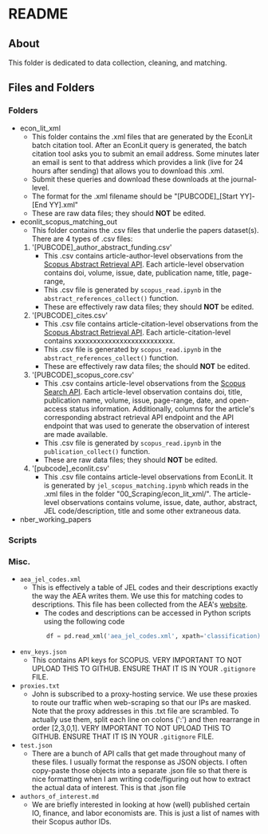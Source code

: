 # README

## About
This folder is dedicated to data collection, cleaning, and matching.

## Files and Folders

### Folders
- econ_lit_xml
    - This folder contains the .xml files that are generated by the EconLit batch citation tool. After an EconLit query is generated, the batch citation tool asks you to submit an email address. Some minutes later an email is sent to that address which provides a link (live for 24 hours after sending) that allows you to download this .xml. 
    - Submit these queries and download these downloads at the journal-level.
    - The format for the .xml filename should be "[PUBCODE]_[Start YY]-[End YY].xml"
    - These are raw data files; they should **NOT** be edited.
- econlit_scopus_matching_out
    - This folder contains the .csv files that underlie the papers dataset(s). There are 4 types of .csv files:
    1. '[PUBCODE]_author_abstract_funding.csv'
        - This .csv contains article-author-level observations from the [Scopus Abstract Retrieval API](https://dev.elsevier.com/documentation/AbstractRetrievalAPI.wadl). Each article-level observation contains doi, volume, issue, date, publication name, title, page-range,  
        - This .csv file is generated by `scopus_read.ipynb` in the `abstract_references_collect()` function.
        - These are effectively raw data files; they should **NOT** be edited. 
    2. '[PUBCODE]_cites.csv'
        - This .csv file contains article-citation-level observations from the [Scopus Abstract Retrieval API](). Each article-citation-level contains xxxxxxxxxxxxxxxxxxxxxxxxxx.
        - This .csv file is generated by `scopus_read.ipynb` in the `abstract_references_collect()` function.
        - These are effectively raw data files; the should **NOT** be edited.
    3. '[PUBCODE]_scopus_core.csv'
        - This .csv contains article-level observations from the [Scopus Search API](https://dev.elsevier.com/documentation/SCOPUSSearchAPI.wadl). Each article-level observation contains doi, title, publication name, volume, issue, page-range, date, and open-access status information. Additionally, columns for the article's corresponding abstract retrieval API endpoint and the API endpoint that was used to generate the observation of interest are made available.
        - This .csv file is generated by `scopus_read.ipynb` in the `publication_collect()` function.
        - These are raw data files; they should **NOT** be edited.
    4. '[pubcode]_econlit.csv' 
        - This .csv file contains article-level observations from EconLit. It is generated by `jel_scopus_matching.ipynb` which reads in the .xml files in the folder "00_Scraping/econ_lit_xml/". The article-level observations contains volume, issue, date, author, abstract, JEL code/description, title and some other extraneous data.
- nber_working_papers

### Scripts


### Misc.
- `aea_jel_codes.xml`
  - This is effectively a table of JEL codes and their descriptions exactly the way the AEA writes them. We use this for matching codes to descriptions. This file has been collected from the AEA's [website](https://www.aeaweb.org/econlit/jelCodes.php).
    - The codes and descriptions can be accessed in Python scripts using the following code
    ```python
        df = pd.read_xml('aea_jel_codes.xml', xpath='classification)
    ```
- `env_keys.json`
  - This contains API keys for SCOPUS. VERY IMPORTANT TO NOT UPLOAD THIS TO GITHUB. ENSURE THAT IT IS IN YOUR `.gitignore` FILE.
- `proxies.txt`
  - John is subscribed to a proxy-hosting service. We use these proxies to route our traffic when web-scraping so that our IPs are masked. Note that the proxy addresses in this .txt file are scrambled. To actually use them, split each line on colons (':') and then rearrange in order [2,3,0,1]. VERY IMPORTANT TO NOT UPLOAD THIS TO GITHUB. ENSURE THAT IT IS IN YOUR `.gitignore` FILE.
- `test.json`
  - There are a bunch of API calls that get made throughout many of these files. I usually format the response as JSON objects. I often copy-paste those objects into a separate .json file so that there is nice formatting when I am writing code/figuring out how to extract the actual data of interest. This is that .json file 
- `authors_of_interest.md`
  - We are briefly interested in looking at how (well) published certain IO, finance, and labor economists are. This is just a list of names with their Scopus author IDs.

